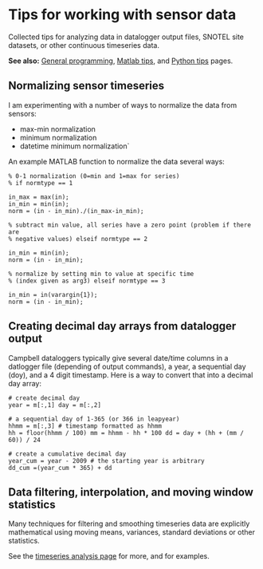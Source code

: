 # Tips for working with sensor data

Collected tips for analyzing data in datalogger output files, SNOTEL
site datasets, or other continuous timeseries data.

 **See also:** [General programming](comp_programming.md),
        [Matlab tips](comp_matlabtips.md), and [Python
        tips](comp_pythontips.md) pages.

## Normalizing sensor timeseries

I am experimenting with a number of ways to normalize the data from
sensors:

* max-min normalization
* minimum normalization
* datetime minimum normalization`

An example MATLAB function to normalize the data several ways:

~~~{.matlab}
% 0-1 normalization (0=min and 1=max for series)
% if normtype == 1

in_max = max(in);
in_min = min(in);
norm = (in - in_min)./(in_max-in_min);

% subtract min value, all series have a zero point (problem if there are
% negative values) elseif normtype == 2

in_min = min(in);
norm = (in - in_min);

% normalize by setting min to value at specific time
% (index given as arg3) elseif normtype == 3

in_min = in(varargin{1});
norm = (in - in_min);
~~~

## Creating decimal day arrays from datalogger output

Campbell dataloggers typically give several date/time columns in a
datlogger file (depending of output commands), a year, a sequential day
(doy), and a 4 digit timestamp. Here is a way to convert that into a
decimal day array:

~~~{.python}
# create decimal day
year = m[:,1] day = m[:,2]

# a sequential day of 1-365 (or 366 in leapyear)
hhmm = m[:,3] # timestamp formatted as hhmm
hh = floor(hhmm / 100) mm = hhmm - hh * 100 dd = day + (hh + (mm / 60)) / 24

# create a cumulative decimal day
year_cum = year - 2009 # the starting year is arbitrary
dd_cum =(year_cum * 365) + dd
~~~

## Data filtering, interpolation, and moving window statistics

Many techniques for filtering and smoothing timeseries data are
explicitly mathematical using moving means, variances, standard
deviations or other statistics.

See the [timeseries analysis page](../math/math_timeseries.md) for more,
and for examples.
